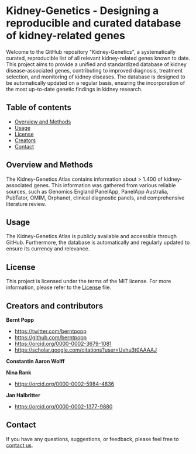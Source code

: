 # Kidney-Genetics - Designing a reproducible and curated database of kidney-related genes
Welcome to the GitHub repository  "Kidney-Genetics", a systematically curated, reproducible list of all relevant kidney-related genes known to date. This project aims to provide a unified and standardized database of kidney disease-associated genes, contributing to improved diagnosis, treatment selection, and monitoring of kidney diseases. The database is designed to be automatically updated on a regular basis, ensuring the incorporation of the most up-to-date genetic findings in kidney research.

## Table of contents

- [Overview and Methods](#overview-and-methods)
- [Usage](#usage)
- [License](#license)
- [Creators](#creators-and-contributors)
- [Contact](#contact)

## Overview and Methods

The Kidney-Genetics Atlas contains information about > 1.400 of kidney-associated genes. This information was gathered from various reliable sources, such as Genomics England PanelApp, PanelApp Australia, PubTator, OMIM, Orphanet, clinical diagnostic panels, and comprehensive literature review.

## Usage

The Kidney-Genetics Atlas is publicly available and accessible through GitHub. Furthermore, the database is automatically and regularly updated to ensure its currency and relevance.

## License

This project is licensed under the terms of the MIT license. For more information, please refer to the [License](LICENSE.md) file.

## Creators and contributors

**Bernt Popp**

- <https://twitter.com/berntpopp>
- <https://github.com/berntpopp>
- <https://orcid.org/0000-0002-3679-1081>
- <https://scholar.google.com/citations?user=Uvhu3t0AAAAJ>

**Constantin Aaron Wolff**

**Nina Rank**

- <https://orcid.org/0000-0002-5984-4836>

**Jan Halbritter**

- <https://orcid.org/0000-0002-1377-9880>

## Contact

If you have any questions, suggestions, or feedback, please feel free to [contact us](contact.md).